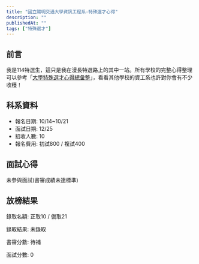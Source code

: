 ```yaml
---
title: "國立陽明交通大學資訊工程系-特殊選才心得"
description: ""
publishedAt: ""
tags: ["特殊選才"]
---
```


## 前言

我是114特選生，這只是我在漫長特選路上的其中一站。所有學校的完整心得整理可以參考「[大學特殊選才心得總彙整](/blogs/special)」，看看其他學校的資工系也許對你會有不少收穫！

## 科系資料

- 報名日期: 10/14~10/21
- 面試日期: 12/25
- 招收人數: 10
- 報名費用: 初試800 / 複試400

## 面試心得

未參與面試(書審成績未達標準)

## 放榜結果

錄取名額: 正取10 / 備取21

錄取結果: 未錄取

書審分數: 待補

面試分數: 0
